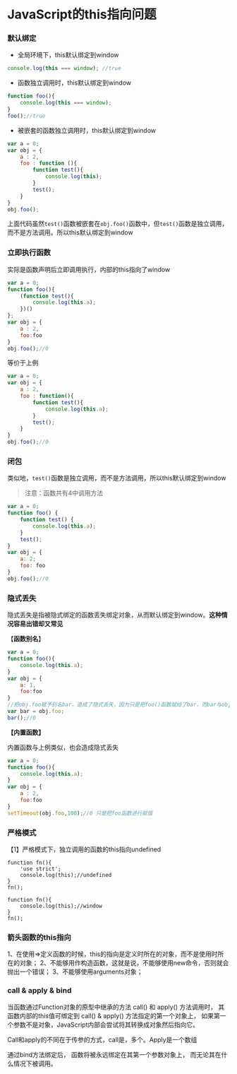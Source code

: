 # JavaScript的this指向问题

### 默认绑定

- 全局环境下，this默认绑定到window

```js
console.log(this === window); //true
```

- 函数独立调用时，this默认绑定到window

```js
function foo(){
    console.log(this === window);
}
foo();//true
```

- 被嵌套的函数独立调用时，this默认绑定到window

```javascript
var a = 0;
var obj = {
    a : 2,
    foo : function (){
        function test(){
            console.log(this);
        }
        test();
    }
}
obj.foo();
```

上面代码虽然`test()`函数被嵌套在`obj.foo()`函数中，但`test()`函数是独立调用，而不是方法调用。所以this默认绑定到window

### **立即执行函数**

实际是函数声明后立即调用执行，内部的this指向了window

```js
var a = 0;
function foo(){
    (function test(){
        console.log(this.a);
    })()
};
var obj = {
    a : 2,
    foo:foo
}
obj.foo();//0
```

等价于上例

```js
var a = 0;
var obj = {
    a : 2,
    foo : function(){
        function test(){
            console.log(this.a);
        }
        test();
    }
}
obj.foo();//0
```

### **闭包**

 类似地，`test()`函数是独立调用，而不是方法调用，所以this默认绑定到window

> 注意：函数共有4中调用方法

```js
var a = 0;
function foo() {
    function test() {
        console.log(this.a);
    }
    test();
}
var obj = {
    a: 2;
    foo: foo
}
obj.foo();//0
```

### 隐式丢失

 隐式丢失是指被隐式绑定的函数丢失绑定对象，从而默认绑定到window。**这种情况容易出错却又常见**

【**函数别名**】

```js
var a = 0;
function foo(){
    console.log(this.a);
}
var obj = {
    a: 1,
    foo:foo
}
//把obj.foo赋予别名bar，造成了隐式丢失，因为只是把foo()函数赋给了bar，而bar与obj对象则毫无关系
var bar = obj.foo;
bar();//0
```

**【内置函数】**

内置函数与上例类似，也会造成隐式丢失

```js
var a = 0;
function foo(){
    console.log(this.a);
}
var obj = {
    a : 2,
    foo:foo
}
setTimeout(obj.foo,100);//0 只是把foo函数进行赋值
```

### 严格模式

【1】严格模式下，独立调用的函数的this指向undefined

```text
function fn(){
    'use strict';
    console.log(this);//undefined
}
fn();

function fn(){
    console.log(this);//window
}
fn();
```

### 箭头函数的this指向

1、在使用=>定义函数的时候，this的指向是定义时所在的对象，而不是使用时所在的对象；
2、不能够用作构造函数，这就是说，不能够使用new命令，否则就会抛出一个错误；
3、不能够使用arguments对象；

### call & apply & bind

当函数通过Function对象的原型中继承的方法 call() 和 apply() 方法调用时， 其函数内部的this值可绑定到 call() & apply() 方法指定的第一个对象上， 如果第一个参数不是对象，JavaScript内部会尝试将其转换成对象然后指向它。

Call和apply的不同在于传参的方式，call是，多个。Apply是一个数组

通过bind方法绑定后， 函数将被永远绑定在其第一个参数对象上， 而无论其在什么情况下被调用。